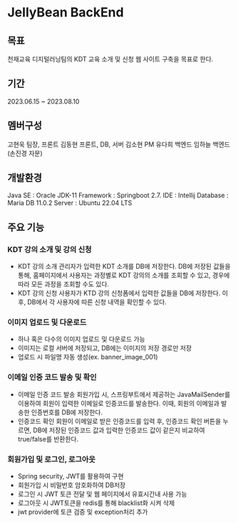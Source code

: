 # JellyBean BackEnd
## 목표
천재교육 디지털러닝팀의 KDT 교육 소개 및 신청 웹 사이트 구축을 목표로 한다.
## 기간
2023.06.15 ~ 2023.08.10
## 멤버구성
고현욱 팀장, 프론트
김동현 프론트, DB, 서버
김소현 PM
유다희 백엔드
임하늘 백엔드
(손진경 자문)
## 개발환경
Java SE : Oracle JDK-11
Framework : Springboot 2.7.
IDE : Intellij
Database : Maria DB 11.0.2
Server : Ubuntu 22.04 LTS
## 주요 기능
### KDT 강의 소개 및 강의 신청
- KDT 강의 소개
관리자가 입력한 KDT 소개를 DB에 저장한다.
DB에 저장된 값들을 통해, 홈페이지에서 사용자는 과정별로 KDT 강의의 소개를 조회할 수 있고, 경우에 따라 모든 과정을 조회할 수도 있다.
- KDT 강의 신청
사용자가 KTD 강의 신청폼에서 입력한 값들을 DB에 저장한다.
이후, DB에서 각 사용자에 따른 신청 내역을 확인할 수 있다.
### 이미지 업로드 및 다운로드
- 하나 혹은 다수의 이미지 업로드 및 다운로드 가능
- 이미지는 로컬 서버에 저장되고, DB에는 이미지의 저장 경로만 저장
- 업로드 시 파일명 자동 생성(ex. banner_image_001)
### 이메일 인증 코드 발송 및 확인
- 이메일 인증 코드 발송
회원가입 시, 스프링부트에서 제공하는 JavaMailSender를 이용하여 회원이 입력한 이메일로 인증코드를 발송한다.
이때, 회원의 이메일과 발송한 인증번호를 DB에 저장한다.
- 인증코드 확인
회원이 이메일로 받은 인증코드를 입력 후, 인증코드 확인 버튼을 누르면, DB에 저장된 인증코드 값과 입력한 인증코드 값이 같은지 비교하여 true/false를 반환한다.
### 회원가입 및 로그인, 로그아웃
- Spring security, JWT를 활용하여 구현
- 회원가입 시 비밀번호 암호화하여 DB저장
- 로그인 시 JWT 토큰 전달 및 웹 페이지에서 유효시간내 사용 가능
- 로그아웃 시 JWT토큰을 redis를 통해 blacklist화 시켜 삭제
- jwt provider에 토큰 검증 및 exception처리 추가
